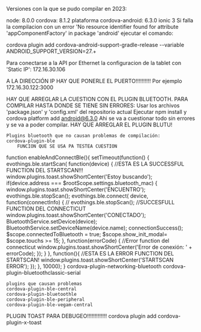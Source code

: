 Versiones con la que se pudo compilar en 2023:

node: 8.0.0
cordova: 8.1.2
plataforma cordova-android: 6.3.0
ionic 3
Si falla la compilacion con un error 'No resource identifier found for attribute 'appComponentFactory' in package 'android' ejecutar el comando:

cordova plugin add cordova-android-support-gradle-release --variable ANDROID_SUPPORT_VERSION=27.+

Para conectarse a la API por Ethernet la configuracion de la tablet con 'Static IP': 172.16.30.106

A LA DIRECCIÓN IP HAY QUE PONERLE EL PUERTO!!!!!!!!!!
Por ejemplo 172.16.30.122:3000

HAY QUE ARREGLAR LA CUESTION CON EL PLUGIN BLUETOOTH. PARA COMPILAR HASTA DONDE SE TIENE SIN ERRORES:
	Usar los archivos 'package.json' y 'config.xml' del repositorio actual
	Ejecutar npm install y cordova platform add android@6.3.0
	Ahi se va a cuestionar todo sin errores y se va a poder compilar. HAY QUE ARREGLAR EL PLUGIN BLUTU!

	Plugins bluetooth que no causan problemas de compilación:
	cordova-plugin-ble
		FUNCION QUE SE USA PA TESTEA CUESTION
function enableAndConnectBle(){
      setTimeout(function() {
        evothings.ble.startScan(
          function(device) {
            //ESTA ES LA SUCCESSFUL FUNCTION DEL STARTSCAN!!!
            window.plugins.toast.showShortCenter('Estoy buscando');
            if(device.address === $rootScope.settings.bluetooth_mac)
            {
              window.plugins.toast.showShortCenter('ENCUENTRO');
              evothings.ble.stopScan();
              evothings.ble.connect(
                device, 
                function(connectInfo)
                {
                  // evothings.ble.stopScan();
                  //SUCCESFULL FUNCTION DEL CONNECTICUT
                  window.plugins.toast.showShortCenter('CONECTADO');
                  BluetoothService.setDevice(device);
                  BluetoothService.setDeviceName(device.name);
                  connectionSuccess();
                  $scope.connectedToBluetooth = true;
                  $scope.show_init_modal= $scope.touchs >= 15;
                }, 
                function(errorCode)
                {
                  //Error function del connecticut
                  window.plugins.toast.showShortCenter('Error de conexión: ' + errorCode);
                });
            }
          }, 
          function(){
            //ESTA ES LA ERROR FUNCTION DEL STARTSCAN!
            window.plugins.toast.showShortCenter('STARTSCAN ERROR');
        });
      }, 10000);
	  }
	cordova-plugin-networking-bluetooth
	cordova-plugin-bluetoothclassic-serial

	plugins que causan problemas
	cordova-plugin-ble-central
	cordova-plugin-bluetoothle
	cordova-plugin-ble-peripheral
	cordova-plugin-ble-vegam-central

PLUGIN TOAST PARA DEBUGEO!!!!!!!!!!!!!
cordova plugin add cordova-plugin-x-toast
